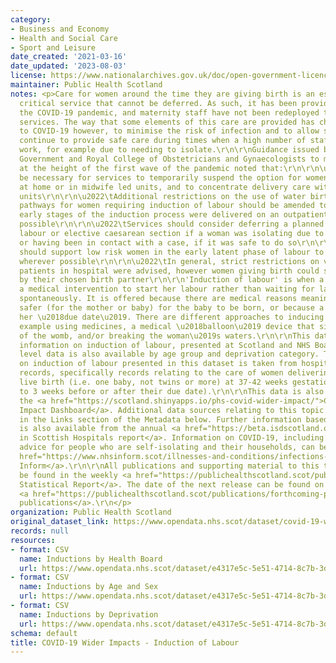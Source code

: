 ```yaml
---
category:
- Business and Economy
- Health and Social Care
- Sport and Leisure
date_created: '2021-03-16'
date_updated: '2023-08-03'
license: https://www.nationalarchives.gov.uk/doc/open-government-licence/version/3/
maintainer: Public Health Scotland
notes: <p>Care for women around the time they are giving birth is an essential, time
  critical service that cannot be deferred. As such, it has been provided throughout
  the COVID-19 pandemic, and maternity staff have not been redeployed to support other
  services. The way that some elements of this care are provided has changed in response
  to COVID-19 however, to minimise the risk of infection and to allow services to
  continue to provide safe care during times when a high number of staff may be off
  work, for example due to needing to isolate.\r\n\r\nGuidance issued by the Scottish
  Government and Royal College of Obstetricians and Gynaecologists to maternity services
  at the height of the first wave of the pandemic noted that:\r\n\r\n\u2022\tIt may
  be necessary for services to temporarily suspend the option for women to deliver
  at home or in midwife led units, and to concentrate delivery care within obstetric
  units\r\n\r\n\u2022\tAdditional restrictions on the use of water births were recommended\r\n\r\n\u2022\tCare
  pathways for women requiring induction of labour should be amended to ensure the
  early stages of the induction process were delivered on an outpatient basis wherever
  possible\r\n\r\n\u2022\tServices should consider deferring a planned induction of
  labour or elective caesarean section if a woman was isolating due to having COVID-19,
  or having been in contact with a case, if it was safe to do so\r\n\r\n\u2022\tServices
  should support low risk women in the early latent phase of labour to remain at home
  wherever possible\r\n\r\n\u2022\tIn general, strict restrictions on visitors for
  patients in hospital were advised, however women giving birth could still be accompanied
  by their chosen birth partner\r\n\r\n'Induction of labour' is when a woman is given
  a medical intervention to start her labour rather than waiting for labour to start
  spontaneously. It is offered because there are medical reasons meaning it is considered
  safer (for the mother or baby) for the baby to be born, or because a woman is past
  her \u2018due date\u2019. There are different approaches to inducing labour, for
  example using medicines, a medical \u2018balloon\u2019 device that sits at the neck
  of the womb, and/or breaking the woman\u2019s waters.\r\n\r\nThis dataset shows
  information on induction of labour, presented at Scotland and NHS Board level. Scotland
  level data is also available by age group and deprivation category. The information
  on induction of labour presented in this dataset is taken from hospital discharge
  records, specifically records relating to the care of women delivering a singleton
  live birth (i.e. one baby, not twins or more) at 37-42 weeks gestation (i.e. up
  to 3 weeks before or after their due date).\r\n\r\nThis data is also available on
  the <a href="https://scotland.shinyapps.io/phs-covid-wider-impact/">COVID-19 Wider
  Impact Dashboard</a>. Additional data sources relating to this topic area are provided
  in the Links section of the Metadata below. Further information based on SMR02 data
  is also available from the annual <a href="https://beta.isdscotland.org/find-publications-and-data/population-health/births-and-maternity/births-in-scottish-hospitals/">Births
  in Scottish Hospitals report</a>. Information on COVID-19, including stay at home
  advice for people who are self-isolating and their households, can be found on <a
  href="https://www.nhsinform.scot/illnesses-and-conditions/infections-and-poisoning/coronavirus-covid-19#stay-at-home-advice">NHS
  Inform</a>.\r\n\r\nAll publications and supporting material to this topic area can
  be found in the weekly <a href="https://publichealthscotland.scot/publications/covid-19-statistical-report/">COVID-19
  Statistical Report</a>. The date of the next release can be found on our list of
  <a href="https://publichealthscotland.scot/publications/forthcoming-publications/">forthcoming
  publications</a>.\r\n</p>
organization: Public Health Scotland
original_dataset_link: https://www.opendata.nhs.scot/dataset/covid-19-wider-impacts-induction-of-labour
records: null
resources:
- format: CSV
  name: Inductions by Health Board
  url: https://www.opendata.nhs.scot/dataset/e4317e5c-5e51-4714-8c7b-3d90399c47d3/resource/28dad521-50d5-4009-a665-e80236ac0b8b/download/induction_labour_hb_20230803.csv
- format: CSV
  name: Inductions by Age and Sex
  url: https://www.opendata.nhs.scot/dataset/e4317e5c-5e51-4714-8c7b-3d90399c47d3/resource/fed73bc2-39aa-4626-bc7c-ae91aba06a1a/download/induction_labour_age_20230803.csv
- format: CSV
  name: Inductions by Deprivation
  url: https://www.opendata.nhs.scot/dataset/e4317e5c-5e51-4714-8c7b-3d90399c47d3/resource/617dc550-6960-4164-b6c6-a78ebbf76a6c/download/induction_labour_simd_20230803.csv
schema: default
title: COVID-19 Wider Impacts - Induction of Labour
---
```

